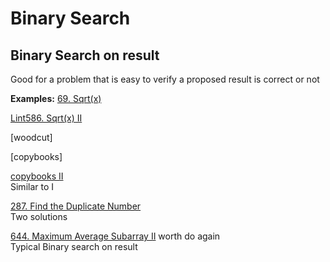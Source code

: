 # Binary Search

## Binary Search on result

Good for a problem that is easy to verify a proposed result is correct or not



__Examples:__
[69. Sqrt(x)](https://leetcode.com/problems/sqrtx/)

[Lint586. Sqrt(x) II](https://www.lintcode.com/problem/sqrtx-ii/description?_from=ladder&&fromId=106)

[woodcut]

[copybooks]

[copybooks II](https://www.lintcode.com/problem/copy-books-ii/?_from=ladder&&fromId=106)
\
Similar to I

[287. Find the Duplicate Number](https://leetcode.com/problems/find-the-duplicate-number/)
\
Two solutions

[644. Maximum Average Subarray II](https://leetcode.com/problems/maximum-average-subarray-ii/)
worth do again\
Typical Binary search on result

